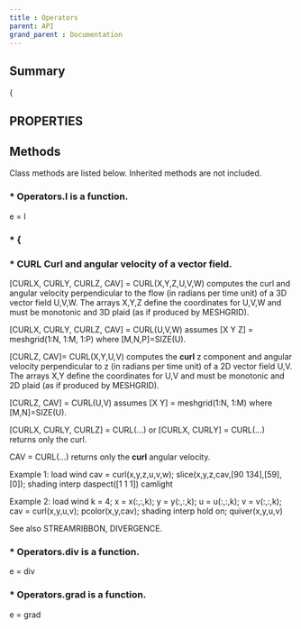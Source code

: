 ```yaml
---
title : Operators
parent: API
grand_parent : Documentation
---
```

## Summary
{
## PROPERTIES
## Methods
Class methods are listed below. Inherited methods are not included.
### * Operators.I is a function.
e = I

### * {

### * CURL  Curl and angular velocity of a vector field.
[CURLX, CURLY, CURLZ, CAV] = CURL(X,Y,Z,U,V,W) computes the
curl and angular velocity perpendicular to the flow (in radians
per time unit) of a 3D vector field U,V,W. The arrays X,Y,Z
define the coordinates for U,V,W and must be monotonic and 3D
plaid (as if produced by MESHGRID).

[CURLX, CURLY, CURLZ, CAV] = CURL(U,V,W) assumes
[X Y Z] = meshgrid(1:N, 1:M, 1:P) where [M,N,P]=SIZE(U).

[CURLZ, CAV]= CURL(X,Y,U,V) computes the **curl** z component and
angular velocity perpendicular to z (in radians per time unit)
of a 2D vector field U,V. The arrays X,Y define the
coordinates for U,V and must be monotonic and 2D plaid (as if
produced by MESHGRID).

[CURLZ, CAV] = CURL(U,V) assumes
[X Y] = meshgrid(1:N, 1:M) where [M,N]=SIZE(U).

[CURLX, CURLY, CURLZ] = CURL(...) or
[CURLX, CURLY] = CURL(...) returns only the curl.

CAV = CURL(...) returns only the **curl** angular velocity.

Example 1:
load wind
cav = curl(x,y,z,u,v,w);
slice(x,y,z,cav,[90 134],[59],[0]); shading interp
daspect([1 1 1])
camlight

Example 2:
load wind
k = 4;
x = x(:,:,k); y = y(:,:,k); u = u(:,:,k); v = v(:,:,k);
cav = curl(x,y,u,v);
pcolor(x,y,cav); shading interp
hold on; quiver(x,y,u,v)

See also STREAMRIBBON, DIVERGENCE.

### * Operators.div is a function.
e = div

### * Operators.grad is a function.
e = grad

